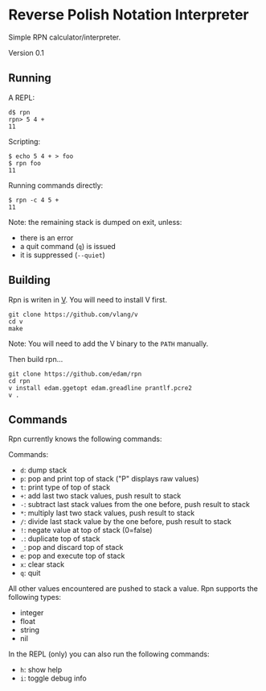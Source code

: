 Reverse Polish Notation Interpreter
====================

Simple RPN calculator/interpreter.

Version 0.1

Running
-------

A REPL:

```
d$ rpn
rpn> 5 4 +
11
```

Scripting:

```
$ echo 5 4 + > foo
$ rpn foo
11
```

Running commands directly:

```
$ rpn -c 4 5 +
11
```

Note: the remaining stack is dumped on exit, unless:
* there is an error
* a quit command (`q`) is issued
* it is suppressed (`--quiet`)

Building
--------

Rpn is writen in [V](http://vlang.io).  You will need to install V first.

```
git clone https://github.com/vlang/v
cd v
make
```

Note: You will need to add the V binary to the `PATH` manually.

Then build rpn...

``` Shell
git clone https://github.com/edam/rpn
cd rpn
v install edam.ggetopt edam.greadline prantlf.pcre2
v .
```

Commands
--------

Rpn currently knows the following commands:

Commands:
* `d`: dump stack
* `p`: pop and print top of stack ("P" displays raw values)
* `t`: print type of top of stack
* `+`: add last two stack values, push result to stack
* `-`: subtract last stack values from the one before, push result to stack
* `*`: multiply last two stack values, push result to stack
* `/`: divide last stack value by the one before, push result to stack
* `!`: negate value at top of stack (0=false)
* `.`: duplicate top of stack
* `_`: pop and discard top of stack
* `e`: pop and execute top of stack
* `x`: clear stack
* `q`: quit

All other values encountered are pushed to stack a value.  Rpn supports the
following types:
* integer
* float
* string
* nil

In the REPL (only) you can also run the following commands:
* `h`: show help
* `i`: toggle debug info
